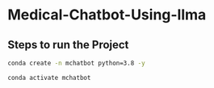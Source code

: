 # Medical-Chatbot-Using-llma
## Steps to run the Project 
```bash
conda create -n mchatbot python=3.8 -y 
```

```bash
conda activate mchatbot
```
